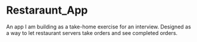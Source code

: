 # Restaraunt_App

An app I am building as a take-home exercise for an interview. Designed as a way to let restaurant servers take orders and see completed orders.
